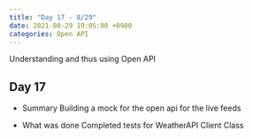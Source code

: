 ```yaml
---
title: "Day 17 - 8/29"
date: 2021-08-29 19:05:00 +0900
categories: Open API
---
```

Understanding and thus using Open API
## **Day 17**

- Summary
Building a mock for the open api for the live feeds

- What was done
Completed tests for WeatherAPI Client Class

